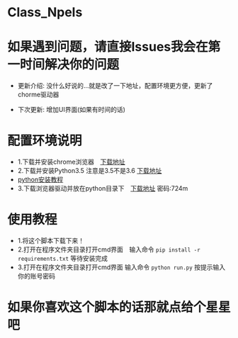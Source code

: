 # Class_Npels
# 如果遇到问题，请直接Issues我会在第一时间解决你的问题

* 更新介绍: 没什么好说的...就是改了一下地址，配置环境更方便，更新了chorme驱动器

* 下次更新: 增加UI界面(如果有时间的话)



# 配置环境说明
 * 1.下载并安装chrome浏览器　[下载地址](https://www.baidu.com/link?url=sg4lbg0821-C5ne6IMw2EeIagAtjs4eABtVdm4DWeRsV4SHiBmEnt3vpIMHA-6HukHH_Qsrws_Kt2kELcrrCsbW3IwMYdGI56ql5vUK--aS&wd=&eqid=e3c3fe44000013190000000259df61ae)
 * 2.下载并安装Python3.5 注意是3.5不是3.6 [下载地址](https://www.python.org/ftp/python/3.5.4/python-3.5.4-amd64.exe)
 * [python安装教程](https://jingyan.baidu.com/article/e73e26c0bad76224acb6a766.html)
 * 3.下载浏览器驱动并放在python目录下　[下载地址](https://pan.baidu.com/s/1o7Gusf4) 密码:724m

# 使用教程
* 1.将这个脚本下载下来！
* 2.打开在程序文件夹目录打开cmd界面　输入命令 `pip install -r requirements.txt` 等待安装完成
* 3.打开在程序文件夹目录打开cmd界面 输入命令 `python run.py` 按提示输入你的账号密码

# 如果你喜欢这个脚本的话那就点给个星星吧
